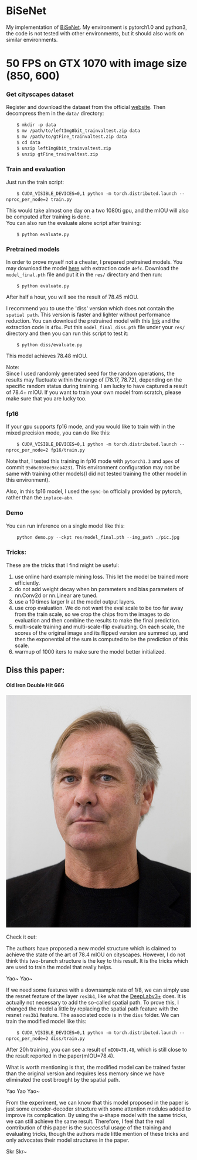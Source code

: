 # BiSeNet
My implementation of [BiSeNet](https://arxiv.org/abs/1808.00897). My environment is pytorch1.0 and python3, the code is not tested with other environments, but it should also work on similar environments.

# 50 FPS on GTX 1070 with image size (850, 600)


### Get cityscapes dataset
Register and download the dataset from the official [website](https://www.cityscapes-dataset.com/). Then decompress them in the `data/` directory:  
```
    $ mkdir -p data
    $ mv /path/to/leftImg8bit_trainvaltest.zip data
    $ mv /path/to/gtFine_trainvaltest.zip data
    $ cd data
    $ unzip leftImg8bit_trainvaltest.zip
    $ unzip gtFine_trainvaltest.zip
```

### Train and evaluation
Just run the train script: 
```
    $ CUDA_VISIBLE_DEVICES=0,1 python -m torch.distributed.launch --nproc_per_node=2 train.py
```
This would take almost one day on a two 1080ti gpu, and the mIOU will also be computed after training is done.  
You can also run the evaluate alone script after training:  
```
    $ python evaluate.py
```


### Pretrained models
In order to prove myself not a cheater, I prepared pretrained models. You may download the model [here](https://pan.baidu.com/s/1z4z01v8kiqyj0fxUB89KNw) with extraction code `4efc`. Download the `model_final.pth` file and put it in the `res/` directory and then run:
```
    $ python evaluate.py
```
After half a hour, you will see the result of 78.45 mIOU.  

I recommend you to use the 'diss' version which does not contain the `spatial path`. This version is faster and lighter without performance reduction. You can download the pretrained model with this [link](https://pan.baidu.com/s/1wWhYZcABWMceZdmJWF_wxQ) and the extraction code is `4fbx`. Put this `model_final_diss.pth` file under your `res/` directory and then you can run this script to test it:  
```
    $ python diss/evaluate.py
```
This model achieves 78.48 mIOU.  


Note:  
Since I used randomly generated seed for the random operations, the results may fluctuate within the range of [78.17, 78.72], depending on the specific random status during training. I am lucky to have captured a result of 78.4+ mIOU. If you want to train your own model from scratch, please make sure that you are lucky too.


### fp16
If your gpu supports fp16 mode, and you would like to train with in the mixed precision mode, you can do like this:  
```
    $ CUDA_VISIBLE_DEVICES=0,1 python -m torch.distributed.launch --nproc_per_node=2 fp16/train.py
```
Note that, I tested this training in fp16 mode with `pytorch1.3` and `apex` of commit `95d6c007ec9cca4231`. This environment configuration may not be same with training other models(I did not tested training the other model in this environment).

Also, in this fp16 model, I used the `sync-bn` officially provided by pytorch, rather than the `inplace-abn`. 


### Demo
You can run inference on a single model like this:
```python
    python demo.py --ckpt res/model_final.pth --img_path ./pic.jpg
```



### Tricks:  
These are the tricks that I find might be useful:  
1. use online hard example mining loss. This let the model be trained more efficiently.  
2. do not add weight decay when bn parameters and bias parameters of nn.Conv2d or nn.Linear are tuned.  
3. use a 10 times larger lr at the model output layers.  
4. use crop evaluation. We do not want the eval scale to be too far away from the train scale, so we crop the chips from the images to do evaluation and then combine the results to make the final prediction.  
5. multi-scale training and multi-scale-flip evaluating. On each scale, the scores of the original image and its flipped version are summed up, and then the exponential of the sum is computed to be the prediction of this scale.   
6. warmup of 1000 iters to make sure the model better initialized.   



## Diss this paper:  

#### Old Iron Double Hit 666

<p align='center'>
<img src='pic.jpg'>
</p>

Check it out:  

The authors have proposed a new model structure which is claimed to achieve the state of the art of 78.4 mIOU on cityscapes. However, I do not think this two-branch structure is the key to this result. It is the tricks which are used to train the model that really helps. 

Yao~ Yao~

If we need some features with a downsample rate of 1/8, we can simply use the resnet feature of the layer `res3b1`, like what the [DeepLabv3+](https://arxiv.org/abs/1802.02611) does. It is actually not necessary to add the so-called spatial path. To prove this, I changed the model a little by replacing the spatial path feature with the resnet `res3b1` feature. The associated code is in the `diss` folder. We can train the modified model like this:   
```
    $ CUDA_VISIBLE_DEVICES=0,1 python -m torch.distributed.launch --nproc_per_node=2 diss/train.py
```
After 20h training, you can see a result of `mIOU=78.48`, which is still close to the result reported in the paper(mIOU=78.4).  

What is worth mentioning is that, the modified model can be trained faster than the original version and requires less memory since we have eliminated the cost brought by the spatial path.  

Yao Yao Yao~

From the experiment, we can know that this model proposed in the paper is just some encoder-decoder structure with some attention modules added to improve its complication. By using the u-shape model with the same tricks, we can still achieve the same result. Therefore, I feel that the real contribution of this paper is the successful usage of the training and evaluating tricks, though the authors made little mention of these tricks and only advocates their model structures in the paper.   

Skr Skr~
